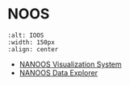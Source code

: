 # NOOS

```{image} ../../images/NANOOS.png
:alt: IOOS
:width: 150px
:align: center
```
* [NANOOS Visualization System](https://www.youtube.com/watch?v=MEVz0jOsqmI)
* [NANOOS Data Explorer](https://www.youtube.com/playlist?list=PLBvrtRArn5ffsBARjKsczvfxyYX1wGtFP)